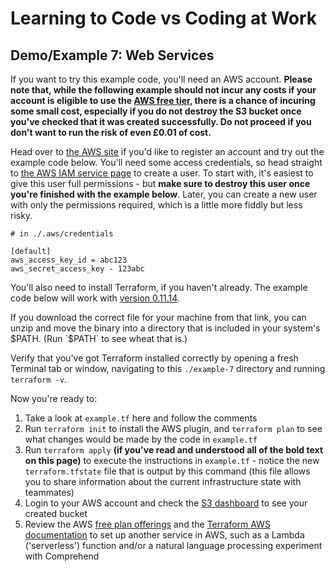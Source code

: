 # Learning to Code vs Coding at Work

## Demo/Example 7: Web Services

If you want to try this example code, you'll need an AWS account. **Please note that, while the following example should not incur any costs if your account is eligible to use the [AWS free tier](https://aws.amazon.com/free/), there is a chance of incuring some small cost, especially if you do not destroy the S3 bucket once you've checked that it was created successfully. Do not proceed if you don't want to run the risk of even £0.01 of cost.**

Head over to [the AWS site](https://aws.amazon.com) if you'd like to register an account and try out the example code below. You'll need some access credentials, so head straight to [the AWS IAM service page](https://console.aws.amazon.com/iam/home#/users) to create a user. To start with, it's easiest to give this user full permissions - but **make sure to destroy this user once you're finished with the example below**. Later, you can create a new user with only the permissions required, which is a little more fiddly but less risky.

```
# in ./.aws/credentials

[default]
aws_access_key_id = abc123
aws_secret_access_key - 123abc
```

You'll also need to install Terraform, if you haven't already. The example code below will work with [version 0.11.14](https://releases.hashicorp.com/terraform/0.11.14/).

If you download the correct file for your machine from that link, you can unzip and move the binary into a directory that is included in your system's $PATH. (Run `$PATH` to see wheat that is.)

Verify that you've got Terraform installed correctly by opening a fresh Terminal tab or window, navigating to this `./example-7` directory and running `terraform -v`.

Now you're ready to:

1. Take a look at `example.tf` here and follow the comments
2. Run `terraform init` to install the AWS plugin, and `terraform plan` to see what changes would be made by the code in `example.tf`
3. Run `terraform apply` **(if you've read and understood all of the bold text on this page)** to execute the instructions in `example.tf` - notice the new `terraform.tfstate` file that is output by this command (this file allows you to share information about the current infrastructure state with teammates)
4. Login to your AWS account and check the [S3 dashboard](https://s3.console.aws.amazon.com/s3/home) to see your created bucket
5. Review the AWS [free plan offerings](https://aws.amazon.com/free/) and the [Terraform AWS documentation](https://www.terraform.io/docs/providers/aws/) to set up another service in AWS, such as a Lambda ('serverless') function and/or a natural language processing experiment with Comprehend
